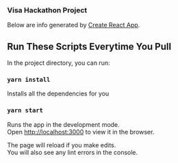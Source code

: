### Visa Hackathon Project

Below are info generated by [Create React App](https://github.com/facebook/create-react-app).

## Run These Scripts Everytime You Pull

In the project directory, you can run:

### `yarn install`

Installs all the dependencies for you

### `yarn start`

Runs the app in the development mode.<br />
Open [http://localhost:3000](http://localhost:3000) to view it in the browser.

The page will reload if you make edits.<br />
You will also see any lint errors in the console.


